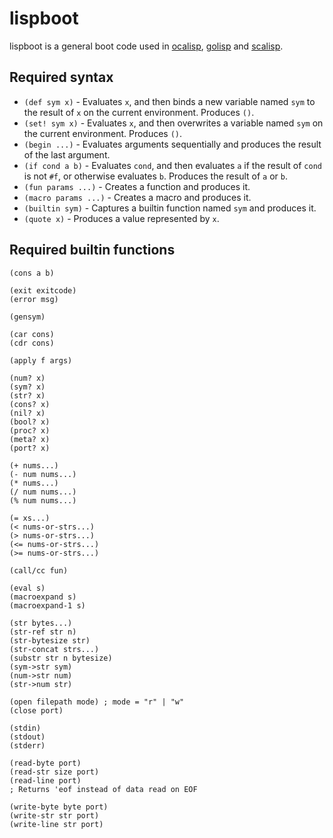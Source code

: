 lispboot
========

lispboot is a general boot code used in [ocalisp](https://github.com/yubrot/ocalisp), [golisp](https://github.com/yubrot/golisp) and [scalisp](https://github.com/yubrot/scalisp).

## Required syntax

* `(def sym x)` - Evaluates `x`, and then binds a new variable named `sym` to the result of `x` on the current environment. Produces `()`.
* `(set! sym x)` - Evaluates `x`, and then overwrites a variable named `sym` on the current environment. Produces `()`.
* `(begin ...)` - Evaluates arguments sequentially and produces the result of the last argument.
* `(if cond a b)` - Evaluates `cond`, and then evaluates `a` if the result of `cond` is not `#f`, or otherwise evaluates `b`. Produces the result of `a` or `b`.
* `(fun params ...)` - Creates a function and produces it.
* `(macro params ...)` - Creates a macro and produces it.
* `(builtin sym)` - Captures a builtin function named `sym` and produces it.
* `(quote x)` - Produces a value represented by `x`.

## Required builtin functions

```
(cons a b)

(exit exitcode)
(error msg)

(gensym)

(car cons)
(cdr cons)

(apply f args)

(num? x)
(sym? x)
(str? x)
(cons? x)
(nil? x)
(bool? x)
(proc? x)
(meta? x)
(port? x)

(+ nums...)
(- num nums...)
(* nums...)
(/ num nums...)
(% num nums...)

(= xs...)
(< nums-or-strs...)
(> nums-or-strs...)
(<= nums-or-strs...)
(>= nums-or-strs...)

(call/cc fun)

(eval s)
(macroexpand s)
(macroexpand-1 s)

(str bytes...)
(str-ref str n)
(str-bytesize str)
(str-concat strs...)
(substr str n bytesize)
(sym->str sym)
(num->str num)
(str->num str)

(open filepath mode) ; mode = "r" | "w"
(close port)

(stdin)
(stdout)
(stderr)

(read-byte port)
(read-str size port)
(read-line port)
; Returns 'eof instead of data read on EOF

(write-byte byte port)
(write-str str port)
(write-line str port)
```

